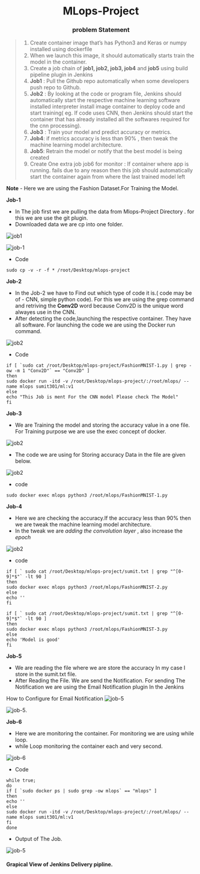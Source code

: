 <div align="center"> <h1> MLops-Project </h1> </div>

<div align="center"> <h3> problem Statement </h3> </div>

> 1. Create container image that’s has Python3 and Keras or numpy  installed  using dockerfile 
> 2. When we launch this image, it should automatically starts train the model in the container.
> 3. Create a job chain of **job1, job2, job3, job4** and **job5** using build pipeline plugin in Jenkins 
> 4.  **Job1** : Pull  the Github repo automatically when some developers push repo to Github.
> 5.  **Job2** : By looking at the code or program file, Jenkins should automatically start the respective machine learning        software installed interpreter install image container to deploy code  and start training( eg. If code uses CNN, then Jenkins      should start the container that has already installed all the softwares required for the cnn processing).
> 6. **Job3** : Train your model and predict accuracy or metrics.
> 7. **Job4**: if metrics accuracy is less than 90%  , then tweak the machine learning model architecture.
> 8. **Job5**: Retrain the model or notify that the best model is being created
> 9. Create One extra job job6 for monitor : If container where app is running. fails due to any reason then this job should 
> automatically start the container again from where the last trained model left

**Note** - Here we are using the Fashion Dataset.For Training the Model.

**Job-1**
* In The job first we are pulling the data from Mlops-Project Directory . for this we are use the git plugin.
* Downloaded data we are cp into one folder.

![job1](https://github.com/Sumit-Rasal/MLops-Project/blob/master/screenshot/Screenshot%20from%202020-05-25%2018-55-34.png)

![job-1](https://github.com/Sumit-Rasal/MLops-Project/blob/master/screenshot/Screenshot%20from%202020-05-25%2018-55-38.png)

* Code
```
sudo cp -v -r -f * /root/Desktop/mlops-project 
```

**Job-2**
* In the Job-2 we have to Find out which type of code it is.( code may be of - CNN, simple python code). For this we are using the grep command and retriving the **Conv2D** word because Conv2D is the unique word alwayes use in the CNN.
* After detecting the code,launching the respective container. They have all software. For launching the code we are using the Docker run command.

![job2](https://github.com/Sumit-Rasal/MLops-Project/blob/master/screenshot/Screenshot%20from%202020-05-26%2014-39-06.png)
* Code

```
if [ `sudo cat /root/Desktop/mlops-project/FashionMNIST-1.py | grep -ow -m 1 "Conv2D"` == "Conv2D" ]
then
sudo docker run -itd -v /root/Desktop/mlops-project/:/root/mlops/ --name mlops sumit301/ml:v1
else
echo "This Job is ment For the CNN model Please check The Model"
fi
```

**Job-3**
* We are Training the model and storing the accuracy value in a one file. For Training purpose we are use the exec concept of docker.

![job2](https://github.com/Sumit-Rasal/MLops-Project/blob/master/screenshot/Screenshot%20from%202020-05-26%2014-40-00.png)

* The code we are using for Storing accuracy Data in the file are given below.

![job2](https://github.com/Sumit-Rasal/MLops-Project/blob/master/screenshot/Screenshot%20from%202020-05-26%2016-57-36.png)
* code
```
sudo docker exec mlops python3 /root/mlops/FashionMNIST-1.py
```
**Job-4**
* Here we are checking the accuracy.If the accuracy less than 90% then we are tweak the machine learning model architecture.
* In the tweak we are  _adding the convolution layer_ , also increase the _epoch_

![job2](https://github.com/Sumit-Rasal/MLops-Project/blob/master/screenshot/Screenshot%20from%202020-05-26%2014-44-51.png)
* code
```
if [ ` sudo cat /root/Desktop/mlops-project/sumit.txt | grep "^[0-9]*$"` -lt 90 ]
then
sudo docker exec mlops python3 /root/mlops/FashionMNIST-2.py
else
echo ''
fi

if [ ` sudo cat /root/Desktop/mlops-project/sumit.txt | grep "^[0-9]*$"` -lt 90 ]
then
sudo docker exec mlops python3 /root/mlops/FashionMNIST-3.py
else
echo 'Model is good'
fi
```

**Job-5**
* We are reading the file where we are store the accuracy In my case I store in the sumit.txt file.
* After Reading the File. We are send the Notification. For sending The Notification we are using the Email Notification  plugin In the Jenkins

How to Configure for Email Notification
![job-5](https://github.com/Sumit-Rasal/MLops-Project/blob/master/screenshot/Screenshot%20from%202020-05-28%2009-32-28.png)

![job-5](https://github.com/Sumit-Rasal/MLops-Project/blob/master/screenshot/Screenshot%20from%202020-05-28%2009-39-16.png).

**Job-6**
* Here we are monitoring the container. For monitoring we are using while loop.
* while Loop monitoring the container each and very second.

![job-6](https://github.com/Sumit-Rasal/MLops-Project/blob/master/screenshot/Screenshot%20from%202020-05-28%2009-31-35.png)
* Code 
``` 
while true;
do
if [ `sudo docker ps | sudo grep -ow mlops` == "mlops" ]
then
echo ''
else
sudo docker run -itd -v /root/Desktop/mlops-project/:/root/mlops/ --name mlops sumit301/ml:v1
fi
done
```
* Output of The Job.

![job-5](https://github.com/Sumit-Rasal/MLops-Project/blob/master/screenshot/Screenshot%20from%202020-05-28%2009-20-21.png)

#### Grapical View of Jenkins Delivery pipline.















